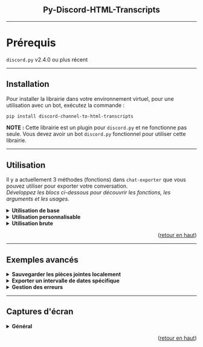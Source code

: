 <div align="center">
    <h2>Py-Discord-HTML-Transcripts</h2>
</div>

---
# Prérequis
`discord.py` v2.4.0 ou plus récent

---
## Installation

Pour installer la librairie dans votre environnement virtuel, pour une utilisation avec un bot, exécutez la commande :
```sh
pip install discord-channel-to-html-transcripts
```

**NOTE :** Cette librairie est un plugin pour `discord.py` et ne fonctionne pas seule. Vous devez avoir un bot `discord.py` fonctionnel pour utiliser cette librairie.

---
## Utilisation

Il y a actuellement 3 méthodes (fonctions) dans `chat-exporter` que vous pouvez utiliser pour exporter votre conversation.<br/>
_Développez les blocs ci-dessous pour découvrir les fonctions, les arguments et les usages._
<details><summary><b>Utilisation de base</b></summary>

`.quick_export()` est la manière la plus simple d'utiliser chat-exporter.

Utiliser la fonction _quick_export_ va récupérer l'historique du salon que vous donnez, construire la transcription puis poster le fichier et l'embed directement dans le salon - retournant un objet message récupéré du message qu'il a posté.

Ceci est principalement vu comme une fonction de démonstration, par opposition à une commande que vous devriez réellement utiliser.

**Argument(s) requis :**<br/>
`channel`: Objet `discord.TextChannel`, que ce soit `ctx.channel` ou n'importe quel salon que vous récupérez.

**Argument(s) optionnel(s) :**<br/>
`bot`: Objet `commands.Bot` pour récupérer les membres qui ne sont plus dans votre guilde.

**Argument de retour :**<br/>
`discord.Message`: Le message que _quick_export_ enverra, contenant l'embed et le fichier de conversation exporté.

**Exemple :**
```python
import discord
import chat_exporter
from discord.ext import commands

intents = discord.Intents.default()
intents.members = True
intents.message_content = True

bot = commands.Bot(command_prefix="!", intents=intents)

...

@bot.command()
async def save(ctx: commands.Context):
    await chat_exporter.quick_export(ctx.channel)

...
```

</details>

<details><summary><b>Utilisation personnalisable</b></summary>

`.export()` est la méthode la plus efficace et flexible pour exporter une conversation en utilisant chat-exporter.

Utiliser la fonction _export_ va générer une transcription en utilisant le salon que vous passez, ainsi que n'importe quel des kwargs personnalisés passés pour définir des limites, des fuseaux horaires, des formats 24h et plus (listés ci-dessous).

Ce serait la fonction principale à utiliser dans chat-exporter.

**Argument(s) requis :**<br/>
`channel`: Objet `discord.TextChannel`, que ce soit `ctx.channel` ou n'importe quel salon que vous récupérez.

**Argument(s) optionnel(s) :**<br/>
`limit`: Valeur entière pour définir la limite (quantité de messages) que l'exportateur de conversation récupère lors de la récupération de l'historique (défaut=illimité).<br/>
`tz_info`: Valeur de chaîne d'un [nom de base de données TZ](https://en.wikipedia.org/wiki/List_of_tz_database_time_zones#List) pour définir un fuseau horaire personnalisé pour les messages exportés (défaut=UTC)<br/>
`guild`: Objet `discord.Guild` qui peut être passé pour résoudre des bugs pour certaines forks<br/>
`military_time`: Valeur booléenne pour définir un format 24h pour les heures dans votre conversation exportée (défaut=False | format 12h)<br/>
`fancy_times`: Valeur booléenne qui active/désactive les 'fancy times' (Aujourd'hui|Hier|Jour)<br/>
`before`: Objet `datetime.datetime` qui permet de récupérer les messages d'avant une certaine date
`after`: Objet `datetime.datetime` qui permet de récupérer les messages d'après une certaine date
`bot`: Objet `commands.Bot` pour récupérer les membres qui ne sont plus dans votre guilde.

**Argument de retour :**<br/>
`transcript`: La construction HTML pour que vous puissiez construire le fichier HTML avec Discord.

**Exemple :**
```python
import io

...

@bot.command()
async def save(ctx: commands.Context, limit: int = 100, tz_info: str = "UTC", military_time: bool = True):
    transcript = await chat_exporter.export(
        ctx.channel,
        limit=limit,
        tz_info=tz_info,
        military_time=military_time,
        bot=bot,
    )

    if transcript is None:
        return

    transcript_file = discord.File(
        io.BytesIO(transcript.encode()),
        filename=f"transcript-{ctx.channel.name}.html",
    )

    await ctx.send(file=transcript_file)
```
</details>
<details><summary><b>Utilisation brute</b></summary>

`.raw_export()` est pour les fous qui aiment faire leur propre truc en utilisant chat-exporter.

Utiliser la fonction _raw_export_ va générer une transcription en utilisant la liste de messages que vous passez, ainsi que n'importe quel des kwargs personnalisés passés pour définir des limites, des fuseaux horaires, des formats 24h et plus (listés ci-dessous).

Ce serait pour les personnes qui veulent filtrer le contenu à exporter.

**Argument(s) requis :**<br/>
`channel`: Objet `discord.TextChannel`, que ce soit `ctx.channel` ou n'importe quel salon que vous récupérez (ceci est juste pour le remplissage de l'en-tête).<br/>
`messages`: Une liste d'objets Message que vous souhaitez exporter dans un fichier HTML.

**Argument(s) optionnel(s) :**<br/>
`tz_info`: Valeur de chaîne d'un [nom de base de données TZ](https://en.wikipedia.org/wiki/List_of_tz_database_time_zones#List) pour définir un fuseau horaire personnalisé pour les messages exportés (défaut=UTC)<br/>
`military_time`: Valeur booléenne pour définir un format 24h pour les heures dans votre conversation exportée (défaut=False | format 12h)<br/>
`fancy_times`: Valeur booléenne qui active/désactive les 'fancy times' (Aujourd'hui|Hier|Jour)<br/>
`bot`: Objet `commands.Bot` pour récupérer les membres qui ne sont plus dans votre guilde.

**Argument de retour :**<br/>
`transcript`: La construction HTML pour que vous puissiez construire le fichier HTML avec Discord.

**Exemple :**
```python
import io

...

@bot.command()
async def purge(ctx: commands.Context, tz_info: str, military_time: bool):
    deleted_messages = await ctx.channel.purge()

    transcript = await chat_exporter.raw_export(
        ctx.channel,
        messages=deleted_messages,
        tz_info=tz_info,
        military_time=military_time,
        bot=bot,
    )

    if transcript is None:
        return

    transcript_file = discord.File(
        io.BytesIO(transcript.encode()),
        filename=f"transcript-{ctx.channel.name}.html",
    )

    await ctx.send(file=transcript_file)
```
</details>

<p align="right">(<a href="#top">retour en haut</a>)</p>

---
## Exemples avancés

<details><summary><b>Sauvegarder les pièces jointes localement</b></summary>

Par défaut, les pièces jointes sont intégrées dans le fichier HTML en utilisant leur URL Discord. Si vous souhaitez les sauvegarder localement, vous pouvez utiliser le `AttachmentToLocalFileHostHandler`.

**Exemple :**
```python
import io
import os
import chat_exporter
from chat_exporter.construct.attachment_handler import AttachmentToLocalFileHostHandler

...

@bot.command()
async def save_with_attachments(ctx: commands.Context):
    if not os.path.exists(f"attachments/{ctx.channel.id}"):
        os.makedirs(f"attachments/{ctx.channel.id}")

    transcript = await chat_exporter.export(
        ctx.channel,
        attachment_handler=AttachmentToLocalFileHostHandler(
            path=f"attachments/{ctx.channel.id}"
        ),
        bot=bot,
    )

    if transcript is None:
        return

    transcript_file = discord.File(
        io.BytesIO(transcript.encode()),
        filename=f"transcript-{ctx.channel.name}.html",
    )

    await ctx.send(file=transcript_file)
```
</details>

<details><summary><b>Exporter un intervalle de dates spécifique</b></summary>

Vous pouvez utiliser les paramètres `before` et `after` pour exporter les messages d'un intervalle de dates spécifique.

**Exemple :**
```python
import io
import datetime

...

@bot.command()
async def save_range(ctx: commands.Context):
    # Exporter les messages des 7 derniers jours
    after_date = datetime.datetime.now() - datetime.timedelta(days=7)

    transcript = await chat_exporter.export(
        ctx.channel,
        after=after_date,
        bot=bot,
    )

    if transcript is None:
        return

    transcript_file = discord.File(
        io.BytesIO(transcript.encode()),
        filename=f"transcript-{ctx.channel.name}.html",
    )

    await ctx.send(file=transcript_file)
```
</details>

<details><summary><b>Gestion des erreurs</b></summary>

Il est important de gérer les erreurs qui peuvent survenir lors de l'exportation d'une conversation, par exemple lorsque le bot n'a pas les permissions de voir l'historique du salon.

**Exemple :**
```python
import io
import discord

...

@bot.command()
async def save_safe(ctx: commands.Context):
    try:
        transcript = await chat_exporter.export(
            ctx.channel,
            bot=bot,
        )
    except discord.Forbidden:
        await ctx.send("Je n'ai pas la permission de voir l'historique de ce salon.")
        return
    except Exception as e:
        await ctx.send(f"Une erreur est survenue : {e}")
        return

    if transcript is None:
        return

    transcript_file = discord.File(
        io.BytesIO(transcript.encode()),
        filename=f"transcript-{ctx.channel.name}.html",
    )

    await ctx.send(file=transcript_file)
```
</details>

---
## Captures d'écran

<details><summary><b>Général</b></summary>
<ol>
</ol>
</details>
<p align="right">(<a href="#top">retour en haut</a>)</p>